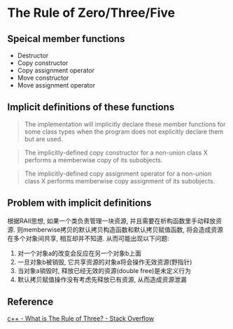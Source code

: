 # The Rule of Zero/Three/Five

## Speical member functions
* Destructor
* Copy constructor
* Copy assignment operator
* Move constructor
* Move assignment operator

## Implicit definitions of these functions
> The implementation will implicitly declare these member functions for some class types when the program does not explicitly declare them but are used.

> The implicitly-defined copy constructor for a non-union class X performs a memberwise copy of its subobjects.

> The implicitly-defined copy assignment operator for a non-union class X performs memberwise copy assignment of its subobjects.

## Problem with implicit definitions
根据RAII思想, 如果一个类负责管理一块资源, 并且需要在析构函数里手动释放资源. 则memberwise拷贝的默认拷贝构造函数和默认拷贝赋值函数,
将会造成资源在多个对象间共享, 相互却并不知道. 从而可能出现以下问题:
1. 对一个对象a的改变会反应在另一个对象b上面
2. 一旦对象b被销毁, 它共享资源的对象a将会操作无效资源(野指针)
3. 当对象a销毁时, 释放已经无效的资源(double free)是未定义行为
4. 默认拷贝赋值操作没有考虑先释放已有资源, 从而造成资源泄漏

## Reference
[c++ - What is The Rule of Three? - Stack Overflow](https://stackoverflow.com/questions/4172722/what-is-the-rule-of-three)
